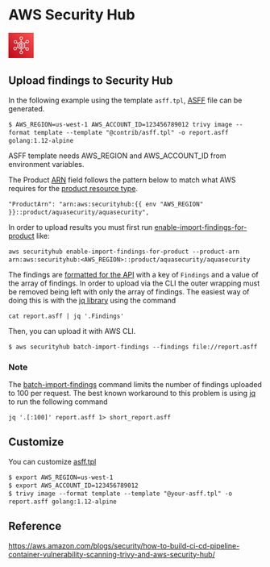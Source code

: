 # AWS Security Hub

<img src="../../imgs/Security-Hub.jpeg" alt="security-hub" width=50 height=50 />

## Upload findings to Security Hub

In the following example using the template `asff.tpl`, [ASFF](https://docs.aws.amazon.com/securityhub/latest/userguide/securityhub-findings-format.html) file can be generated.

```
$ AWS_REGION=us-west-1 AWS_ACCOUNT_ID=123456789012 trivy image --format template --template "@contrib/asff.tpl" -o report.asff golang:1.12-alpine
```

ASFF template needs AWS_REGION and AWS_ACCOUNT_ID from environment variables.

The Product [ARN](https://docs.aws.amazon.com/general/latest/gr/aws-arns-and-namespaces.html) field follows the pattern below to match what AWS requires for the [product resource type](https://github.com/awsdocs/aws-security-hub-user-guide/blob/master/doc_source/securityhub-partner-providers.md#aqua-security--aqua-cloud-native-security-platform-sends-findings).

```
"ProductArn": "arn:aws:securityhub:{{ env "AWS_REGION" }}::product/aquasecurity/aquasecurity",
```

In order to upload results you must first run [enable-import-findings-for-product](https://docs.aws.amazon.com/cli/latest/reference/securityhub/enable-import-findings-for-product.html) like:

```
aws securityhub enable-import-findings-for-product --product-arn arn:aws:securityhub:<AWS_REGION>::product/aquasecurity/aquasecurity
```

The findings are [formatted for the API](https://docs.aws.amazon.com/securityhub/latest/userguide/securityhub-findings-format-syntax.html) with a key of `Findings` and a value of the array of findings. In order to upload via the CLI the outer wrapping must be removed being left with only the array of findings. The easiest way of doing this is with the [jq library](https://stedolan.github.io/jq/) using the command 

```
cat report.asff | jq '.Findings'
```

Then, you can upload it with AWS CLI.

```
$ aws securityhub batch-import-findings --findings file://report.asff
```

### Note

The [batch-import-findings](https://docs.aws.amazon.com/cli/latest/reference/securityhub/batch-import-findings.html#options) command limits the number of findings uploaded to 100 per request. The best known workaround to this problem is using [jq](https://stedolan.github.io/jq/) to run the following command

```
jq '.[:100]' report.asff 1> short_report.asff
```

## Customize
You can customize [asff.tpl](https://github.com/aquasecurity/trivy/blob/main/contrib/asff.tpl)

```
$ export AWS_REGION=us-west-1
$ export AWS_ACCOUNT_ID=123456789012
$ trivy image --format template --template "@your-asff.tpl" -o report.asff golang:1.12-alpine
```

## Reference
https://aws.amazon.com/blogs/security/how-to-build-ci-cd-pipeline-container-vulnerability-scanning-trivy-and-aws-security-hub/
